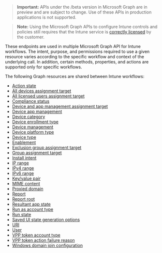 

> **Important:** APIs under the /beta version in Microsoft Graph are in preview and are subject to change. Use of these APIs in production applications is not supported.

> **Note:** Using the Microsoft Graph APIs to configure Intune controls and policies still requires that the Intune service is [correctly licensed](https://www.microsoft.com/cloud-platform/microsoft-intune-pricing) by the customer.

These endpoints are used in multiple Microsoft Graph API for Intune workflows.  The intent, purpose, and permissions required to use a given resource varies according to the specific workflow and context of the underlying call.  In addition, certain methods, properties, and actions are supported only for specific workflows.

The following Graph resources are shared between Intune workflows:

- [Action state](intune_shared_actionstate.md)
- [All devices assignment target](intune_shared_alldevicesassignmenttarget.md)
- [All licensed users assignment target](intune_shared_alllicensedusersassignmenttarget.md)
- [Compliance status](intune_shared_compliancestatus.md)
- [Device and app management assignment target](intune_shared_deviceandappmanagementassignmenttarget.md)
- [Device app management](intune_shared_deviceappmanagement.md)
- [Device category](intune_shared_devicecategory.md)
- [Device enrollment type](intune_shared_deviceenrollmenttype.md)
- [Device management](intune_shared_devicemanagement.md)
- [Device platform type](intune_shared_deviceplatformtype.md)
- [Device type](intune_shared_devicetype.md)
- [Enablement](intune_shared_enablement.md)
- [Exclusion group assignment target](intune_shared_exclusiongroupassignmenttarget.md)
- [Group assignment target](intune_shared_groupassignmenttarget.md)
- [Install intent](intune_shared_installintent.md)
- [IP range](intune_shared_iprange.md)
- [IPv4 range](intune_shared_ipv4range.md)
- [IPv6 range](intune_shared_ipv6range.md)
- [Key/value pair](intune_shared_keyvaluepair.md)
- [MIME content](intune_shared_mimecontent.md)
- [Proxied domain](intune_shared_proxieddomain.md)
- [Report](intune_shared_report.md)
- [Report root](intune_shared_reportroot.md)
- [Resultant app state](intune_shared_resultantappstate.md)
- [Run as account type](intune_shared_runasaccounttype.md)
- [Run state](intune_shared_runstate.md)
- [Saved UI state generation options](intune_shared_saveduistategenerationoptions.md)
- [URI](intune_shared_uri.md)
- [User](intune_shared_user.md)
- [VPP token account type](intune_shared_vpptokenaccounttype.md)
- [VPP token action failure reason](intune_shared_vpptokenactionfailurereason.md)
- [Windows domain join configuration](intune_shared_windowsdomainjoinconfiguration.md)
